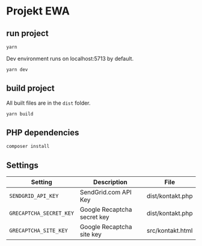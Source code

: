 # Projekt EWA

## run project

```sh
yarn
```

Dev environment runs on localhost:5713 by default.

```sh
yarn dev
```

## build project

All built files are in the `dist` folder.

```sh
yarn build
```

## PHP dependencies

```sh
composer install
```

## Settings

| Setting                 | Description                 | File             |
| ----------------------- | --------------------------- | ---------------- |
| `SENDGRID_API_KEY`      | SendGrid.com API Key        | dist/kontakt.php |
| `GRECAPTCHA_SECRET_KEY` | Google Recaptcha secret key | dist/kontakt.php |
| `GRECAPTCHA_SITE_KEY`   | Google Recaptcha site key   | src/kontakt.html |
